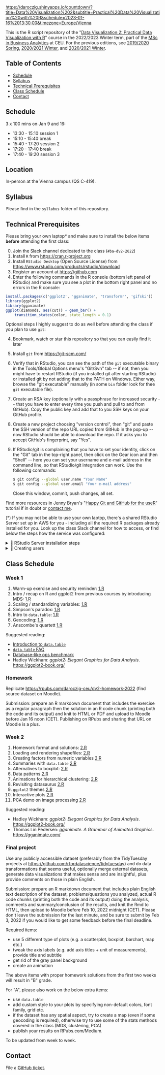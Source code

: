 https://daroczig.shinyapps.io/countdown/?title=Data%20Visualization%202&subtitle=Practical%20Data%20Visualization%20with%20R&schedule=2023-01-16%2013:30:00&timezone=Europe/Vienna

This is the R script repository of the "[Data Visualization 2: Practical Data Visualization with R](https://courses.ceu.edu/courses/2022-2023/data-visualization-2-practical-data-visualization-r)" course in the 2022/2023 Winter term, part of the [MSc in Business Analytics](https://courses.ceu.edu/programs/ms/master-science-business-analytics) at CEU. For the previous editions, see [2019/2020 Spring](https://github.com/daroczig/CEU-DV2/tree/2019-2020), [2020/2021 Winter](https://github.com/daroczig/CEU-DV2/tree/2020-2021), and [2020/2021 Winter](https://github.com/daroczig/CEU-DV2/tree/2021-2022).

## Table of Contents

* [Schedule](https://github.com/daroczig/CEU-DV2#schedule)
* [Syllabus](https://github.com/daroczig/CEU-DV2#syllabus)
* [Technical Prerequisites](https://github.com/daroczig/CEU-DV2#technical-prerequisites)
* [Class Schedule](https://github.com/daroczig/CEU-DV2#class-schedule)
* [Contact](https://github.com/daroczig/CEU-DV2#contacts)

## Schedule

3 x 100 mins on Jan 9 and 16:

* 13:30 - 15:10 session 1
* 15:10 - 15:40 break
* 15:40 - 17:20 session 2
* 17:20 - 17:40 break
* 17:40 - 19:20 session 3

## Location

In-person at the Vienna campus (QS C-419).

## Syllabus

Please find in the `syllabus` folder of this repository.

## Technical Prerequisites

Please bring your own laptop* and make sure to install the below items **before** attending the first class:

0. Join the Slack channel dedicated to the class (`#ba-dv2-2022`)
1. Install `R` from https://cran.r-project.org
2. Install `RStudio Desktop` (Open Source License) from https://www.rstudio.com/products/rstudio/download
3. Register an account at https://github.com
4. Enter the following commands in the R console (bottom left panel of RStudio) and make sure you see a plot in the bottom right panel and no errors in the R console:

```r
install.packages(c('ggplot2', 'gganimate', 'transformr', 'gifski'))
library(ggplot2)
library(gganimate)
ggplot(diamonds, aes(cut)) + geom_bar() +
    transition_states(color, state_length = 0.1)
```

Optional steps I highly suggest to do as well before attending the class if you plan to use `git`:

4. Bookmark, watch or star this repository so that you can easily find it later
5. Install `git` from https://git-scm.com/
6. Verify that in RStudio, you can see the path of the `git` executable binary in the Tools/Global Options menu's "Git/Svn" tab -- if not, then you might have to restart RStudio (if you installed git after starting RStudio) or installed git by not adding that to the PATH on Windows. Either way, browse the "git executable" manually (in some `bin` folder look for thee `git` executable file).
7. Create an RSA key (optionally with a passphrase for increased security -- that you have to enter every time you push and pull to and from GitHub). Copy the public key and add that to you SSH keys on your GitHub profile.
8. Create a new project choosing "version control", then "git" and paste the SSH version of the repo URL copied from GitHub in the pop-up -- now RStudio should be able to download the repo. If it asks you to accept GitHub's fingerprint, say "Yes".
9. If RStudio/git is complaining that you have to set your identity, click on the "Git" tab in the top-right panel, then click on the Gear icon and then "Shell" -- here you can set your username and e-mail address in the command line, so that RStudio/git integration can work. Use the following commands:

    ```sh
    $ git config --global user.name "Your Name"
    $ git config --global user.email "Your e-mail address"
    ```
    Close this window, commit, push changes, all set.

Find more resources in Jenny Bryan's "[Happy Git and GitHub for the useR](http://happygitwithr.com/)" tutorial if in doubt or [contact me](#contact).

(*) If you may not be able to use your own laptop, there's a shared RStudio Server set up in AWS for you - including all the required R packages already installed for you. Look up the class Slack channel for how to access, or find below the steps how the service was configured:

<details><summary>💪 RStudio Server installation steps</summary>

```
sudo apt install -y --no-install-recommends software-properties-common dirmngr
wget -qO- https://cloud.r-project.org/bin/linux/ubuntu/marutter_pubkey.asc | sudo tee -a /etc/apt/trusted.gpg.d/cran_ubuntu_key.asc
sudo add-apt-repository "deb https://cloud.r-project.org/bin/linux/ubuntu $(lsb_release -cs)-cran40/"
sudo add-apt-repository ppa:c2d4u.team/c2d4u4.0+
sudo apt update && sudo apt upgrade
sudo apt install -y r-base gdebi-core r-cran-ggplot2 r-cran-gganimate
sudo apt install -y cargo libudunits2-dev libssl-dev libgdal-dev desktop-file-utils
sudo apt install -y r-cran-data.table r-cran-rcpp r-cran-dplyr r-cran-ggally r-cran-pander r-cran-readxl
sudo apt install -y r-cran-ggrepel r-cran-hexbin r-cran-animation r-cran-dendextend r-cran-nbclust
sudo apt install -y r-cran-ggmap r-cran-maps r-cran-devtools r-cran-ggraph r-cran-ggthemes
sudo apt install -y r-cran-leaflet r-cran-mapproj
wget https://download2.rstudio.org/server/jammy/amd64/rstudio-server-2022.12.0-353-amd64.deb
sudo gdebi rstudio-server-2022.12.0-353-amd64.deb
# never do this in prod
echo "www-port=80" | sudo tee -a /etc/rstudio/rserver.conf
sudo rstudio-server restart
```

</details>

<details><summary>💪 Creating users</summary>

```r
secret <- 'something super secret'
users <- c('list', 'of', 'users')

library(logger)
library(glue)
for (user in users) {

  ## remove invalid character
  user <- sub('@.*', '', user)
  user <- sub('-', '_', user)
  user <- sub('.', '_', user, fixed = TRUE)
  user <- tolower(user)

  log_info('Creating {user}')
  system(glue("sudo adduser --disabled-password --quiet --gecos '' {user}"))

  log_info('Setting password for {user}')
  system(glue("echo '{user}:{secret}' | sudo chpasswd")) # note the single quotes + placement of sudo

  log_info('Adding {user} to sudo group')
  system(glue('sudo adduser {user} sudo'))

}
```

</details>

## Class Schedule

### Week 1

1. Warm-up exercise and security reminder: [1.R](1.R#L1)
2. Intro / recap on R and ggplot2 from previous courses by introducing MDS: [1.R](1.R#L56)
3. Scaling / standardizing variables: [1.R](1.R#L144)
4. Simpson's paradox: [1.R](1.R#L189)
5. Intro to `data.table`: [1.R](1.R#L250)
6. Geocoding: [1.R](2.R#L353)
7. Anscombe's quartett [1.R](1.R#L391)

Suggested reading:

* [Introduction to `data.table`](https://rdatatable.gitlab.io/data.table/articles/datatable-intro.html)
* [`data.table` FAQ](https://rdatatable.gitlab.io/data.table/articles/datatable-faq.html)
* [Database-like ops benchmark](https://h2oai.github.io/db-benchmark/)
* Hadley Wickham: *ggplot2: Elegant Graphics for Data Analysis*. https://ggplot2-book.org/

### Homework

Replicate https://rpubs.com/daroczig-ceu/dv2-homework-2022 (find source dataset on Moodle).

Submission: prepare an R markdown document that includes the exercise as a regular paragraph then the solution in an R code chunk (printing both the code and its output) and knit to HTML or PDF and upload to Moodle before Jan 16 noon (CET). Publishing on RPubs and sharing that URL on Moodle is a plus.

### Week 2

1. Homework format and solutions: [2.R](2.R#L1)
2. Loading and rendering shapefiles: [2.R](2.R#L80)
3. Creating factors from numeric variables [2.R](2.R#L168)
4. Summaries with `data.table` [2.R](2.R#L233)
5. Alternatives to boxplot: [2.R](2.R#314)
6. Data patterns [2.R](2.R#L359)
7. Animations for hierarchical clustering: [2.R](2.R#L370)
8. Revisiting datasaurus [2.R](2.R#L494)
9. `ggplot2` themes [2.R](2.R#L525)
7. Interactive plots [2.R](2.R#L595)
8. PCA demo on image processing [2.R](2.R#L634)

Suggested reading:

* Hadley Wickham: *ggplot2: Elegant Graphics for Data Analysis*. https://ggplot2-book.org/
* Thomas Lin Pedersen: *gganimate. A Grammar of Animated Graphics*. https://gganimate.com/

### Final project

Use any publicly accessible dataset (preferably from the TidyTuesday projects at https://github.com/rfordatascience/tidytuesday) and do data transformations that seems useful, optionally merge external datasets, generate data visualizations that makes sense and are insightful, plus provide comments on those in plain English.

Submission: prepare an R markdown document that includes plain English text description of the dataset, problems/questions you analyzed, actual R code chunks (printing both the code and its output) doing the analysis, comments and summary/conclusion of the results, and knit the Rmd to HTML, then upload to Moodle before Feb 10, 2022 midnight (CET). Please don't leave the submission for the last minute, and be sure to submit by Feb 3, 2022 if you would like to get some feedback before the final deadline.

Required items:

* use 5 different type of plots (e.g. a scatterplot, boxplot, barchart, map etc.)
* tweak the axis labels (e.g. add axis titles + unit of measurements), provide title and subtitle
* get rid of the gray panel background
* create an animation

The above items with proper homework solutions from the first two weeks will result in "B" grade.

For "A", please also work on the below extra items:

* use `data.table`
* add custom style to your plots by specifying non-default colors, font family, grid etc.
* if the dataset has any spatial aspect, try to create a map (even if some geocoding is required), otherwise try to use some of the stats methods covered in the class (MDS, clustering, PCA)
* publish your results on RPubs.com/Medium.

To be updated from week to week.

## Contact

File a [GitHub ticket](https://github.com/daroczig/CEU-DV2/issues).
